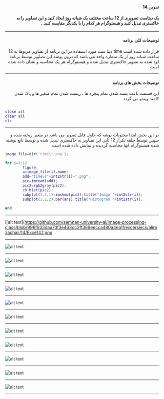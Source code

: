 
<div dir="rtl">

#### تمرین 14

#### یک دیتاست تصویری از 12 ساعت مختلف یک شبانه روز ایجاد کنید و این تصاویر را به خاکستری تبدیل کنید و هیستوگرام هر کدام را با یکدیگر مقایسه کنید..
***
#### توضیحات کلی برنامه
قرار داده شده است  time دیتا ست مورد استفاده در این برنامه از تصاویر مربوط به 12 ساعت شبانه روز از یک منظره واحد می باشد که درون پوشه 
این تصاویر توسط برنامه لود شده به تصویر خاکستری تبدیل شده و هیستوگرام هر یک محاسبه و نشان داده شده است
***

#### توضیحات بخش های برنامه
 این قسمت باعث بسته شدن تمام پنجره ها ، ریست شدن تمام متغیر ها و پاک شدن کامند ویندو می گردد <br />

</div>

```matlab

close all         
clear all         
clc    

```
***
<div dir="rtl">
 
   در اين بخش ابتدا محتويات پوشه كه حاول فايل تصوير مي باشد در متغير ريخته شده و سپس توسط حلقه تكرار 12 تايي اين تصاوير به  خاكستري تبديل شده و توسط تابع
   نوشته شده هيستوگرام انها محاسبه گرديده و نمايش داده شده است

 </div>
 
```matlab
image_file=dir('time\*.png');

for i=1:12
        figure;
        a=image_file(i).name;
        add="time\s"+int2str(i)+".png";
        pic=imread(add);
        pic2=rgb2gray(pic2);
        ch_hist(pic2);
        subplot(1,2,1);imshow(pic2);title("Image "+int2str(i));
        subplot(1,2,2);bar(ans);title("Histogram "+int2str(i));
       
end 
```

***
![alt text](https://github.com/semnan-university-ai/image-processing-class/blob/998f833daa7df3e463dc2ff389eecca480a4ea1f/excersiecs/alirezachaji/14/Exce14.1.png
***
![alt text](https://github.com/semnan-university-ai/image-processing-class/blob/31284691b001dd7603f747b4d6921506f9eed342/excersiecs/alirezachaji/14/Exce14.2.png)
***
![alt text](https://github.com/semnan-university-ai/image-processing-class/blob/31284691b001dd7603f747b4d6921506f9eed342/excersiecs/alirezachaji/14/Exce14.3.png)
***
![alt text](https://github.com/semnan-university-ai/image-processing-class/blob/31284691b001dd7603f747b4d6921506f9eed342/excersiecs/alirezachaji/14/Exce14.4.png)
***
![alt text](https://github.com/semnan-university-ai/image-processing-class/blob/31284691b001dd7603f747b4d6921506f9eed342/excersiecs/alirezachaji/14/Exce14.5.png)
***
![alt text](https://github.com/semnan-university-ai/image-processing-class/blob/31284691b001dd7603f747b4d6921506f9eed342/excersiecs/alirezachaji/14/Exce14.6.png)
***
![alt text](https://github.com/semnan-university-ai/image-processing-class/blob/31284691b001dd7603f747b4d6921506f9eed342/excersiecs/alirezachaji/14/Exce14.7.png)
***
![alt text](https://github.com/semnan-university-ai/image-processing-class/blob/31284691b001dd7603f747b4d6921506f9eed342/excersiecs/alirezachaji/14/Exce14.8.png)
***
![alt text](https://github.com/semnan-university-ai/image-processing-class/blob/31284691b001dd7603f747b4d6921506f9eed342/excersiecs/alirezachaji/14/Exce14.9.png)
***
![alt text](https://github.com/semnan-university-ai/image-processing-class/blob/31284691b001dd7603f747b4d6921506f9eed342/excersiecs/alirezachaji/14/Exce14.10.png)
***
![alt text](https://github.com/semnan-university-ai/image-processing-class/blob/31284691b001dd7603f747b4d6921506f9eed342/excersiecs/alirezachaji/14/Exce14.11.png)
***
![alt text](https://github.com/semnan-university-ai/image-processing-class/blob/31284691b001dd7603f747b4d6921506f9eed342/excersiecs/alirezachaji/14/Exce14.12.png)
***


